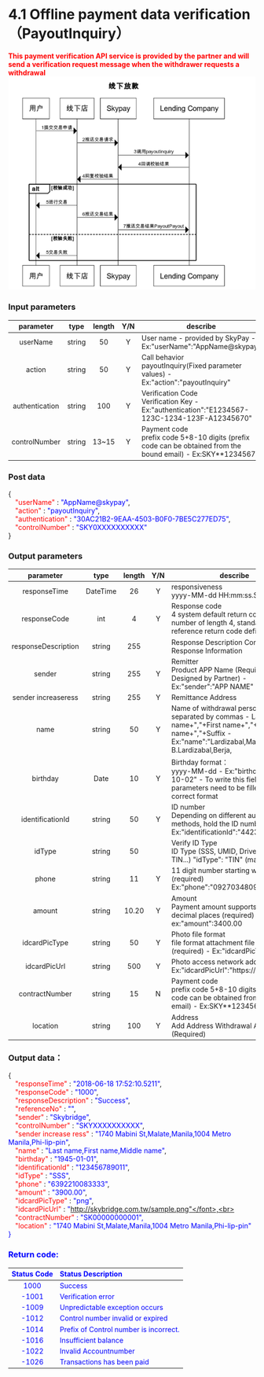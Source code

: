 # 4.1 Offline payment data verification（PayoutInquiry）

**<font color=red>This payment verification API service is provided by the partner and will send a verification request message when the withdrawer requests a withdrawal</font>**
![](../public/4.1线下放款.png)

### Input parameters

| parameter                        |    type     | length   |Y/N |describe|
| :-------------------------: | :-----------: |:-----:|:----:|--------------------------------|   
|userName |string|50|Y|User name - provided by SkyPay - Ex:"userName":"AppName@skypay"|
|action|string|50|Y|Call behavior<br>payoutInquiry(Fixed parameter values) - Ex:"action":"payoutInquiry"|
|authentication   |string |100|Y|Verification Code<br>  Verification Key - Ex:"authentication":"E1234567-123C-1234-123F-A12345670"|
|controlNumber |string|13~15|Y| Payment code <br> prefix code 5+8-10 digits (prefix code can be obtained from the bound email) - Ex:SKY**12345678|

### Post data

{<br>
    <font color=red>&ensp;&ensp;"userName"</font> : <font color=blue>"AppName@skypay"</font>,<br>
    <font color=red>&ensp;&ensp;"action"</font> : <font color=blue>"payoutInquiry"</font>,<br>
    <font color=red>&ensp;&ensp;"authentication"</font> : <font color=blue>"30AC21B2-9EAA-4503-B0F0-7BE5C277ED75"</font>,<br>
    <font color=red>&ensp;&ensp;"controlNumber"</font> : <font color=blue>"SKY0XXXXXXXXXX"</font><br>
}


### Output parameters
|              parameter                        |    type     | length   |Y/N |describe|
| :-----------------------------: | :-----------: |:-----:| :--:|--------------------------------|   
|responseTime  |DateTime|26|Y |responsiveness <br>  yyyy-MM-dd HH:mm:ss.SSSS|
|responseCode  |int|4|Y |Response code <br>4 system default return code, a number of length 4, standard reference return code definition|
|responseDescription  |string|255||Response Description Content <br> Response Information|
|sender  |string|255|Y|Remitter<br> Product APP Name (Required: Designed by Partner) - Ex:"sender":"APP NAME"|
|sender increaseress|string|255|Y |Remittance Address|
|name |string |50| Y|Name of withdrawal person <br> separated by commas  - Last name+","+First name+","+Middle name+","+Suffix - Ex:"name":"Lardizabal,Mary Annalou B.Lardizabal,Berja,|
|birthday |Date|10|Y |Birthday format：<br>yyyy-MM-dd - Ex:"birthday":"1991-10-02" -  To write this field, the parameters need to be filled in the correct format|
|identificationId  |string|50|Y|ID number <br>Depending on different authentication methods, hold the ID number - Ex:"identificationId":"442301922000"|
|idType  |string|50| |Verify ID Type <br> ID Type (SSS, UMID, Driver's License, TIN...) "idType": "TIN" (mandatory)|
|phone |string|11| Y |11 digit number starting with 09 (required) <br> Ex:"phone":"09270348095"|
|amount |string|10.20| Y |Amount <br>Payment amount supports two decimal places (required) -  ex:"amount":3400.00|
|idcardPicType |string|50| Y|Photo file format <br>file format attachment file name (required) - Ex:"idcardPicType":"jpg"|
|idcardPicUrl |string |500|Y|Photo access network address<br> Ex:"idcardPicUrl":"https://12334"|
|contractNumber  |string|15|N|Payment code <br> prefix code 5+8-10 digits (prefix code can be obtained from the bound email) - Ex:SKY**12345678|
|location  |string |100| Y|Address<br> Add Address Withdrawal Address (Required)|

### Output data：

{<br>
    <font color=red>&ensp;&ensp;"responseTime"</font> : <font color=blue>"2018-06-18 17:52:10.5211"</font>,<br>
    <font color=red>&ensp;&ensp;"responseCode"</font> : <font color=blue>"1000"</font>,<br>
    <font color=red>&ensp;&ensp;"responseDescription"</font> : <font color=blue>"Success"</font>,<br>
    <font color=red>&ensp;&ensp;"referenceNo"</font> : <font color=blue>""</font>,<br>
    <font color=red>&ensp;&ensp;"sender"</font> : <font color=blue>"Skybridge"</font>,<br>
    <font color=red>&ensp;&ensp;"controlNumber"</font> : <font color=blue>"SKYXXXXXXXXXX"</font>,<br>
    <font color=red>&ensp;&ensp;"sender increase ress"</font> : <font color=blue>"1740 Mabini St,Malate,Manila,1004 Metro Manila,Phi-lip-pin"</font>,<br>
    <font color=red>&ensp;&ensp;"name"</font> : <font color=blue>"Last name,First name,Middle name"</font>,<br>
    <font color=red>&ensp;&ensp;"birthday"</font> : <font color=blue>"1945-01-01"</font>,<br>
    <font color=red>&ensp;&ensp;"identificationId"</font> : <font color=blue>"123456789011"</font>,<br>
    <font color=red>&ensp;&ensp;"idType"</font> : <font color=blue>"SSS"</font>,<br>
    <font color=red>&ensp;&ensp;"phone"</font> : <font color=blue>"6392210083333"</font>,<br>
    <font color=red>&ensp;&ensp;"amount"</font> : <font color=blue>"3900.00"</font>,<br>
    <font color=red>&ensp;&ensp;"idcardPicType"</font> : <font color=blue>"png"</font>,<br>
    <font color=red>&ensp;&ensp;"idcardPicUrl"</font> : <font color=blue>"http://skybridge.com.tw/sample.png"</font>,<br>
    <font color=red>&ensp;&ensp;"contractNumber"</font> : <font color=blue>"SK00000000001"</font>,<br>
    <font color=red>&ensp;&ensp;"location"</font> : <font color=blue>"1740 Mabini St,Malate,Manila,1004 Metro Manila,Phi-lip-pin"</font><br>
}


### Return code:

| Status Code                        |   Status Description    | 
| :-------------------------: | :----------- |
|1000 |Success|
|-1001|Verification error|
|-1009|Unpredictable exception occurs|
|-1012|Control number invalid or expired|
|-1014|Prefix of Control number is incorrect.|
|-1016|Insufficient balance|
|-1022|Invalid Accountnumber|
|-1026|Transactions has been paid|



